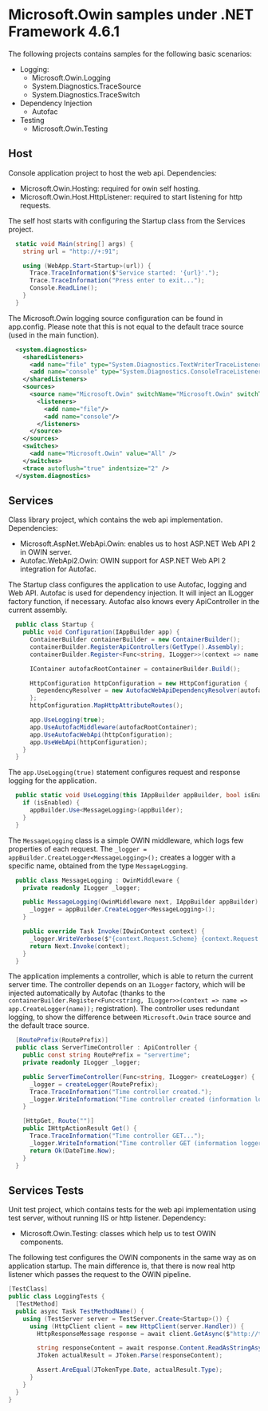 # Microsoft.Owin samples under .NET Framework 4.6.1

The following projects contains samples for the following basic scenarios:

- Logging:
  - Microsoft.Owin.Logging
  - System.Diagnostics.TraceSource
  - System.Diagnostics.TraceSwitch
- Dependency Injection
  - Autofac
- Testing
  - Microsoft.Owin.Testing

## Host

Console application project to host the web api. Dependencies:

- Microsoft.Owin.Hosting: required for owin self hosting.
- Microsoft.Owin.Host.HttpListener: required to start listening for http requests.

The self host starts with configuring the Startup class from the Services project.

```csharp
  static void Main(string[] args) {
    string url = "http://+:91";

    using (WebApp.Start<Startup>(url)) {
      Trace.TraceInformation($"Service started: '{url}'.");
      Trace.TraceInformation("Press enter to exit...");
      Console.ReadLine();
    }
  }
```

The Microsoft.Owin logging source configuration can be found in app.config. Please note that this is not equal to the default trace source (used in the main function).

```xml
  <system.diagnostics>
    <sharedListeners>
      <add name="file" type="System.Diagnostics.TextWriterTraceListener" initializeData="Microsoft.OWIN.trace.log"/>
      <add name="console" type="System.Diagnostics.ConsoleTraceListener" traceOutputOptions="Timestamp" />
    </sharedListeners>
    <sources>
      <source name="Microsoft.Owin" switchName="Microsoft.Owin" switchType="System.Diagnostics.SourceSwitch">
        <listeners>
          <add name="file"/>
          <add name="console"/>
        </listeners>
      </source>
    </sources>
    <switches>
      <add name="Microsoft.Owin" value="All" />
    </switches>
    <trace autoflush="true" indentsize="2" />
  </system.diagnostics>
```

## Services

Class library project, which contains the web api implementation. Dependencies:

- Microsoft.AspNet.WebApi.Owin: enables us to host ASP.NET Web API 2 in OWIN server.
- Autofac.WebApi2.Owin: OWIN support for ASP.NET Web API 2 integration for Autofac.

The Startup class configures the application to use Autofac, logging and Web API. Autofac is used for dependency injection. It will inject an ILogger factory function, if necessary. Autofac also knows every ApiController in the current assembly.

```csharp
  public class Startup {
    public void Configuration(IAppBuilder app) {
      ContainerBuilder containerBuilder = new ContainerBuilder();
      containerBuilder.RegisterApiControllers(GetType().Assembly);
      containerBuilder.Register<Func<string, ILogger>>(context => name => app.CreateLogger(name));

      IContainer autofacRootContainer = containerBuilder.Build();

      HttpConfiguration httpConfiguration = new HttpConfiguration {
        DependencyResolver = new AutofacWebApiDependencyResolver(autofacRootContainer)
      };
      httpConfiguration.MapHttpAttributeRoutes();

      app.UseLogging(true);
      app.UseAutofacMiddleware(autofacRootContainer);
      app.UseAutofacWebApi(httpConfiguration);
      app.UseWebApi(httpConfiguration);
    }
  }
```

The ```app.UseLogging(true)``` statement configures request and response logging for the application.

```csharp
  public static void UseLogging(this IAppBuilder appBuilder, bool isEnabled) {
    if (isEnabled) {
      appBuilder.Use<MessageLogging>(appBuilder);
    }
  }
```

The ```MessageLogging``` class is a simple OWIN middleware, which logs few properties of each request. The ```_logger = appBuilder.CreateLogger<MessageLogging>();``` creates a logger with a specific name, obtained from the type ```MessageLogging```.

```csharp
  public class MessageLogging : OwinMiddleware {
    private readonly ILogger _logger;

    public MessageLogging(OwinMiddleware next, IAppBuilder appBuilder) : base(next) {
      _logger = appBuilder.CreateLogger<MessageLogging>();
    }

    public override Task Invoke(IOwinContext context) {
      _logger.WriteVerbose($"{context.Request.Scheme} {context.Request.Method}: {context.Request.Path}");
      return Next.Invoke(context);
    }
  }
```

The application implements a controller, which is able to return the current server time. The controller depends on an ```ILogger``` factory, which will be injected automatically by Autofac (thanks to the ```containerBuilder.Register<Func<string, ILogger>>(context => name => app.CreateLogger(name));``` registration). The controller uses redundant logging, to show the difference between ```Microsoft.Owin``` trace source and the default trace source.

```csharp
  [RoutePrefix(RoutePrefix)]
  public class ServerTimeController : ApiController {
    public const string RoutePrefix = "servertime";
    private readonly ILogger _logger;

    public ServerTimeController(Func<string, ILogger> createLogger) {
      _logger = createLogger(RoutePrefix);
      Trace.TraceInformation("Time controller created.");
      _logger.WriteInformation("Time controller created (information logger from owin pipeline).");
    }

    [HttpGet, Route("")]
    public IHttpActionResult Get() {
      Trace.TraceInformation("Time controller GET...");
      _logger.WriteInformation("Time controller GET (information logger from owin pipeline)...");
      return Ok(DateTime.Now);
    }
  }
```

## Services Tests

Unit test project, which contains tests for the web api implementation using test server, without running IIS or http listener. Dependency:

- Microsoft.Owin.Testing: classes which help us to test OWIN components.

The following test configures the OWIN components in the same way as on application startup. The main difference is, that there is now real http listener which passes the request to the OWIN pipeline.

```csharp
[TestClass]
public class LoggingTests {
  [TestMethod]
  public async Task TestMethodName() {
    using (TestServer server = TestServer.Create<Startup>()) {
      using (HttpClient client = new HttpClient(server.Handler)) {
        HttpResponseMessage response = await client.GetAsync($"http://testserver/{ServerTimeController.RoutePrefix}");

        string responseContent = await response.Content.ReadAsStringAsync();
        JToken actualResult = JToken.Parse(responseContent);

        Assert.AreEqual(JTokenType.Date, actualResult.Type);
      }
    }
  }
}
```